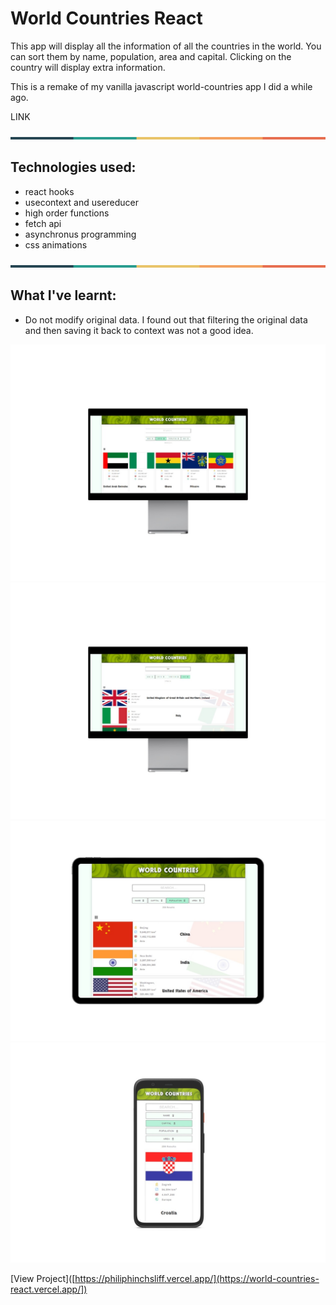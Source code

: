 # World Countries React

This app will display all the information of all the countries in the world. You can sort them by name, population, area and capital. Clicking on the country will display extra information.

This is a remake of my vanilla javascript world-countries app I did a while ago.

LINK

![This is an image](https://raw.githubusercontent.com/philipHinch/underline/main/underline.png)

## Technologies used:

- react hooks
- usecontext and usereducer
- high order functions
- fetch api
- asynchronus programming
- css animations

![This is an image](https://raw.githubusercontent.com/philipHinch/underline/main/underline.png)

## What I've learnt:

- Do not modify original data. I found out that filtering the original data and then saving it back to context was not a good idea.

![This is an image](https://github.com/philipHinch/world_countries_react/blob/main/src/assets/previews/preview_large_grid.jpg?raw=true)
![This is an image](https://github.com/philipHinch/world_countries_react/blob/main/src/assets/previews/preview_large_row.jpg?raw=true)
![This is an image](https://github.com/philipHinch/world_countries_react/blob/main/src/assets/previews/preview_medium.jpg?raw=true)
![This is an image](https://github.com/philipHinch/world_countries_react/blob/main/src/assets/previews/preview_small.jpg?raw=true)

[View Project]([https://philiphinchsliff.vercel.app/](https://world-countries-react.vercel.app/])





